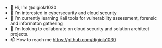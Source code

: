 - 👋 Hi, I’m @digiola1030
- 👀 I’m interested in cybersecurity and cloud security
- 🌱 I’m currently learning Kali tools for vulnerability assessment, forensic and informaton gathering
- 💞️ I’m looking to collaborate on cloud security and solution architect projects.
- 📫 How to reach me https://github.com/digiola1030

<!---
digiola1030/digiola1030 is a ✨ special ✨ repository because its `README.md` (this file) appears on your GitHub profile.
You can click the Preview link to take a look at your changes.
--->
